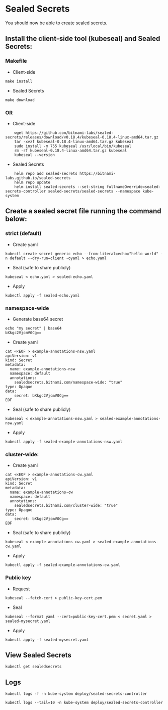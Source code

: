 # Sealed Secrets

You should now be able to create sealed secrets.

## Install the client-side tool (kubeseal) and Sealed Secrets:
### Makefile
- Client-side
```
make install
```
- Sealed Secrets
```
make download
```
### OR
- Client-side
```
	wget https://github.com/bitnami-labs/sealed-secrets/releases/download/v0.18.4/kubeseal-0.18.4-linux-amd64.tar.gz
	tar -xvzf kubeseal-0.18.4-linux-amd64.tar.gz kubeseal
	sudo install -m 755 kubeseal /usr/local/bin/kubeseal
	rm -rf kubeseal-0.18.4-linux-amd64.tar.gz kubeseal
	kubeseal --version
```
- Sealed Secrets
```
	helm repo add sealed-secrets https://bitnami-labs.github.io/sealed-secrets
	helm repo update
	helm install sealed-secrets --set-string fullnameOverride=sealed-secrets-controller sealed-secrets/sealed-secrets --namespace kube-system
```

## Create a sealed secret file running the command below:
### strict (default)
- Create yaml
```
kubectl create secret generic echo --from-literal=echo="hello world" -n default --dry-run=client -oyaml > echo.yaml
```
- Seal (safe to share publicly)
```
kubeseal < echo.yaml > sealed-echo.yaml
```
- Apply
```
kubectl apply -f sealed-echo.yaml
```
### namespace-wide

- Generate base64 secret
```
echo "my secret" | base64   
bXkgc2VjcmV0Cg==
```
- Create yaml
```
cat <<EOF > example-annotations-nsw.yaml
apiVersion: v1
kind: Secret
metadata:
  name: example-annotations-nsw
  namespace: default
  annotations:
    sealedsecrets.bitnami.com/namespace-wide: "true"
type: Opaque
data:
    secret: bXkgc2VjcmV0Cg==
EOF
```
- Seal (safe to share publicly)
```
kubeseal < example-annotations-nsw.yaml > sealed-example-annotations-nsw.yaml
```
- Apply
```
kubectl apply -f sealed-example-annotations-nsw.yaml
```
### cluster-wide:
- Create yaml
```
cat <<EOF > example-annotations-cw.yaml
apiVersion: v1
kind: Secret
metadata:
  name: example-annotations-cw
  namespace: default
  annotations:
    sealedsecrets.bitnami.com/cluster-wide: "true"
type: Opaque
data:
    secret: bXkgc2VjcmV0Cg==
EOF
```
- Seal (safe to share publicly)
```
kubeseal < example-annotations-cw.yaml > sealed-example-annotations-cw.yaml
```
- Apply
```
kubectl apply -f sealed-example-annotations-cw.yaml
```
### Public key
- Request 
```
kubeseal --fetch-cert > public-key-cert.pem
```
- Seal
```
kubeseal --format yaml --cert=public-key-cert.pem < secret.yaml > sealed-mysecret.yaml
```
- Apply
```
kubectl apply -f sealed-mysecret.yaml
```
## View Sealed Secrets
```
kubectl get sealedsecrets
```

## Logs
```
kubectl logs -f -n kube-system deploy/sealed-secrets-controller

kubectl logs --tail=10 -n kube-system deploy/sealed-secrets-controller
```